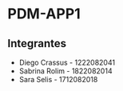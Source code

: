 # PDM-APP1

## Integrantes
* Diego Crassus - 1222082041
* Sabrina Rolim - 1822082014
* Sara Selis - 1712082018
